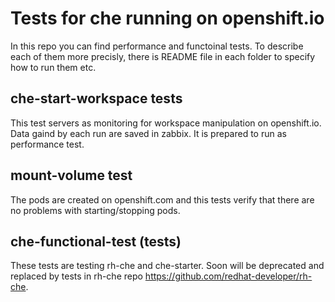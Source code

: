 # Tests for che running on openshift.io

In this repo you can find performance and functoinal tests. To describe each of them more precisly, there is README file in each folder to specify how
to run them etc.

## che-start-workspace tests

This test servers as monitoring for workspace manipulation on openshift.io. Data gaind by each run are saved in zabbix. It is prepared to run as
performance test.

## mount-volume test

The pods are created on openshift.com and this tests verify that there are no problems with starting/stopping pods.

## che-functional-test (tests)

These tests are testing rh-che and che-starter. Soon will be deprecated and replaced by tests in rh-che repo https://github.com/redhat-developer/rh-che.